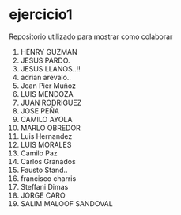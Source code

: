 # ejercicio1
Repositorio utilizado para mostrar como colaborar

1.  HENRY GUZMAN
2.  JESUS PARDO.
3.  JESUS LLANOS..!!
4.  adrian arevalo..
5.  Jean Pier Muñoz
6.  LUIS MENDOZA
7.  JUAN RODRIGUEZ
8.  JOSE PEÑA
9.  CAMILO AYOLA
10. MARLO OBREDOR 
11. Luis Hernandez
5. LUIS MORALES
24. Camilo Paz
25. Carlos Granados
20. Fausto Stand..
23. francisco charris
26. Steffani Dimas
11. JORGE CARO
15. SALIM MALOOF SANDOVAL
